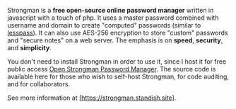 Strongman is a **free open-source online password manager** written in javascript with a touch of php. It uses a master password combined with username and domain to create "computed" passwords (similar to [lesspass]).  It can also use AES-256 encryption to store "custom" passwords and "secure notes" on a web server. The emphasis is on **speed**, **security**, and **simplicity**.

You don't need to install Strongman in order to use it, since I host it for free public access [Open Strongman Password Manager]. The source code is available here for those who wish to self-host Strongman, for code auditing, and for collaborators.

See more information at [https://strongman.standish.site].

[https://strongman.standish.site]:https://strongman.standish.site/
[lesspass]:https://lesspass.com
[Open Strongman Password Manager]:https://strongman.standish.site/app/index.php
